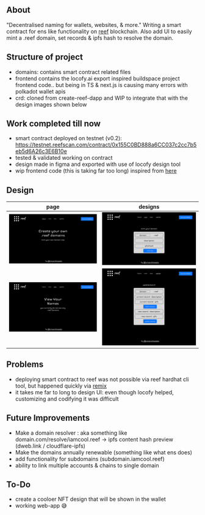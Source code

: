 ## About
"Decentralised naming for wallets, websites, & more."
Writing a smart contract for ens like functionality on [reef](https://reef.io/) blockchain. Also add UI to easily mint a .reef domain, set records & ipfs hash to resolve the domain.

## Structure of project
- domains: contains smart contract related files
- frontend contains the locofy.ai export inspired buildspace project frontend code.. but being in TS & next.js is causing many errors with polkadot wallet apis
-  crd: cloned from create-reef-dapp and WIP to integrate that with the design images shown below

## Work completed till now
- smart contract deployed on testnet (v0.2): https://testnet.reefscan.com/contract/0x155C0BD888a6CC037c2cc7b5eb5d6A26c3E6B10e
- tested & validated working on contract
- design made in figma and exported with use of locofy design tool
- wip frontend code (this is taking far too long) inspired from [here](https://github.com/anasshad/polygon-ens-domain-service)

## Design
page | designs
:-------------------------:|:-------------------------:
![home page](figma-design-export/reef-home.jpg) | ![mint page design](figma-design-export/reef-mint.jpg) 
![view as nft](figma-design-export/view-nft.jpg) | ![update records on the contract](figma-design-export/update-records.jpg) 


## Problems
- deploying smart contract to reef was not possible via reef hardhat cli tool, but happened quickly via [remix](https://remix.reefscan.com/)
- it takes me far to long to design UI: even though locofy helped, customizing and codifying it was difficult

## Future Improvements
- Make a domain resolver : aka something like domain.com/resolve/iamcool.reef -> ipfs content hash preview (dweb.link / cloudflare-ipfs)
- Make the domains annually renewable (something like what ens does)
- add functionality for subdomains (subdomain.iamcool.reef)
- ability to link multiple accounts & chains to single domain

## To-Do
- create a cooloer NFT design that will be shown in the wallet
- working web-app 😅

